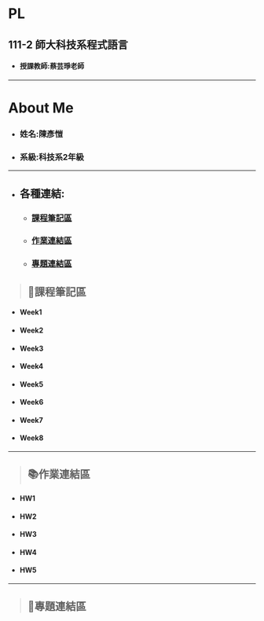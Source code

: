 # PL
## 111-2 師大科技系程式語言

+ #### 授課教師:蔡芸琤老師

*****
# About Me

+ ### 姓名:陳彥愷

+ ### 系級:科技系2年級
*****
+ ## 各種連結:
  + ### [課程筆記區](#notes)
  + ### [作業連結區](#homework)
  + ### [專題連結區](#works)
> ## <h2 id="notes">📝課程筆記區</h2>
+ #### Week1

+ #### Week2

+ #### Week3

+ #### Week4

+ #### Week5

+ #### Week6

+ #### Week7
 
+ #### Week8

*****
> ## <h2 id="homework">📚作業連結區</h2>
+ #### HW1
+ #### HW2
+ #### HW3
+ #### HW4
+ #### HW5
*****
> ### <h2 id="works">💼專題連結區</h2>
